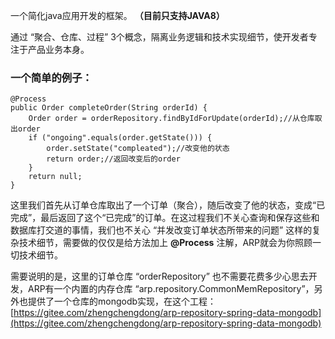 一个简化java应用开发的框架。 **（目前只支持JAVA8）** 

通过 “聚合、仓库、过程” 3个概念，隔离业务逻辑和技术实现细节，使开发者专注于产品业务本身。

### 一个简单的例子：

	@Process
	public Order completeOrder(String orderId) {
		Order order = orderRepository.findByIdForUpdate(orderId);//从仓库取出order
		if ("ongoing".equals(order.getState())) {
			order.setState("compleated");//改变他的状态
			return order;//返回改变后的order
		}
		return null;
	}

这里我们首先从订单仓库取出了一个订单（聚合），随后改变了他的状态，变成“已完成”，最后返回了这个“已完成”的订单。在这过程我们不关心查询和保存这些和数据库打交道的事情，我们也不关心 “并发改变订单状态所带来的问题” 这样的复杂技术细节，需要做的仅仅是给方法加上  **@Process** 注解，ARP就会为你照顾一切技术细节。

需要说明的是，这里的订单仓库 “orderRepository” 也不需要花费多少心思去开发，ARP有一个内置的内存仓库 “arp.repository.CommonMemRepository”，另外也提供了一个仓库的mongodb实现，在这个工程：[https://gitee.com/zhengchengdong/arp-repository-spring-data-mongodb](https://gitee.com/zhengchengdong/arp-repository-spring-data-mongodb)

